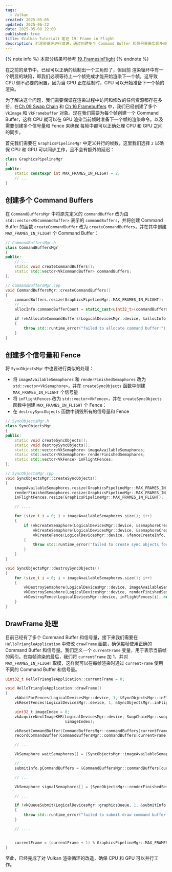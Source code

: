 ```yaml
---
tags:
  - Vulkan
created: 2025-05-05
updated: 2025-06-22
date: 2025-05-08 22:00
published: true
title: 《Vulkan Tutorial》 笔记 19：Frame in Flight
description: 对渲染循环进行改进，通过创建多个 Command Buffer 和信号量来实现多帧渲染，允许 CPU 和 GPU 同时工作，避免 CPU 在 GPU 渲染时处于空闲状态。
---
```


{% note info %}
本部分结果可参考 [19_FramesInFlight](https://github.com/xuejiaW/LearnVulkan/tree/main/_19_FramesInFlight)
{% endnote %}


在之前的章节中，已经可以正确的绘制出一个三角形了，但目前 渲染循环中有一个明显的缺陷，即我们必须等待上一个帧完成才能开始渲染下一个帧，这导致 CPU 侧不必要的闲置，因为当 GPU 正在绘制时，CPU 可以开始准备下一个帧的渲染。

为了解决这个问题，我们需要保证在渲染过程中访问和修改的任何资源都存在多份，在[Ch 09 Swap Chain](/ch_09_swap_chain) 和 [Ch 16 Framebuffers](/ch_16_framebuffers) 中，我们已经创建了多个 `VkImage` 和 `VkFramebuffer` 对象。现在我们需要为每个帧创建一个 Command Buffer，这样 CPU 就可以在 GPU 渲染当前帧时准备下一个帧的渲染命令。以及需要创建多个信号量和 Fence 来确保 每帧中都可以正确处理 CPU 和 GPU 之间的同步。

首先我们需要在 `GraphicsPipelineMgr` 中定义并行的帧数，这里我们选择 `2` 以确保 CPU 和 GPU 可以同步工作，且不会有额外的延迟：
```cpp
class GraphicsPipelineMgr
{
public:
    static constexpr int MAX_FRAMES_IN_FLIGHT = 2;
    // ...
}
```

## 创建多个 Command Buffers

在 `CommandBuffersMgr` 中将原先定义的 `commandBuffer` 改为由 `std::vector<VkCommandBuffer>` 表示的 `commandBuffers`，并将创建 Command Buffer 的函数 `createCommandBuffer` 改为 `createCommandBuffers`，并在其中创建 `MAX_FRAMES_IN_FLIGHT` 个 Command Buffer：

```cpp
// CommandBuffersMgr.h
class CommandBuffersMgr
{
public:
    // ...
    static void createCommandBuffers();
    static std::vector<VkCommandBuffer> commandBuffers;
};
```

```cpp
// CommandBuffersMgr.cpp
void CommandBuffersMgr::createCommandBuffers()
{
    commandBuffers.resize(GraphicsPipelineMgr::MAX_FRAMES_IN_FLIGHT);
    // ...
    allocInfo.commandBufferCount = static_cast<uint32_t>(commandBuffers.size());

    if (vkAllocateCommandBuffers(LogicalDevicesMgr::device, &allocInfo, commandBuffers.data()) != VK_SUCCESS)
    {
        throw std::runtime_error("failed to allocate command buffer!");
    }
}
```

## 创建多个信号量和 Fence

将 `SyncObjectsMgr` 中也要进行类似的处理：
- 将 `imageAvailableSemaphores` 和 `renderFinishedSemaphores` 改为 `std::vector<VkSemaphore>`，并在 `createSyncObjects` 函数中创建 `MAX_FRAMES_IN_FLIGHT` 个信号量
- 将 `inFlightFences` 改为 `std::vector<VkFence>`，并在 `createSyncObjects` 函数中创建 `MAX_FRAMES_IN_FLIGHT` 个 Fence：
- 在 `destroySyncObjects` 函数中销毁所有的信号量和 Fence

```cpp
// SyncObjectsMgr.h
class SyncObjectsMgr
{
public:
    static void createSyncObjects();
    static void destroySyncObjects(); 
    static std::vector<VkSemaphore> imageAvailableSemaphores;
    static std::vector<VkSemaphore> renderFinishedSemaphores;
    static std::vector<VkFence> inFlightFences;
};

// SyncObjectsMgr.cpp
void SyncObjectsMgr::createSyncObjects()
{
    imageAvailableSemaphores.resize(GraphicsPipelineMgr::MAX_FRAMES_IN_FLIGHT);
    renderFinishedSemaphores.resize(GraphicsPipelineMgr::MAX_FRAMES_IN_FLIGHT);
    inFlightFences.resize(GraphicsPipelineMgr::MAX_FRAMES_IN_FLIGHT);

    // ....

    for (size_t i = 0; i < imageAvailableSemaphores.size(); i++)
    {
        if (vkCreateSemaphore(LogicalDevicesMgr::device, &semaphoreCreateInfo, nullptr, &imageAvailableSemaphores[i]) != VK_SUCCESS ||
            vkCreateSemaphore(LogicalDevicesMgr::device, &semaphoreCreateInfo, nullptr, &renderFinishedSemaphores[i]) != VK_SUCCESS ||
            vkCreateFence(LogicalDevicesMgr::device, &fenceCreateInfo, nullptr, &inFlightFences[i]) != VK_SUCCESS)
        {
            throw std::runtime_error("failed to create sync objects for a frame");
        }
    }
}

void SyncObjectsMgr::destroySyncObjects()
{
    for (size_t i = 0; i < imageAvailableSemaphores.size(); i++)
    {
        vkDestroySemaphore(LogicalDevicesMgr::device, imageAvailableSemaphores[i], nullptr);
        vkDestroySemaphore(LogicalDevicesMgr::device, renderFinishedSemaphores[i], nullptr);
        vkDestroyFence(LogicalDevicesMgr::device, inFlightFences[i], nullptr);
    }
}
```

## DrawFrame 处理

目前已经有了多个 Command Buffer 和信号量，接下来我们需要在 `HelloTriangleApplication` 中修改 `drawFrame` 函数，确保每帧使用正确的 Command Buffer 和信号量。我们定义一个 `currentFrame` 变量，用于表示当前帧的索引。在每帧渲染的最后，我们将 `currentFrame` 加 1，并对 `MAX_FRAMES_IN_FLIGHT` 取模，这样就可以在每帧渲染时通过 `currentFrame` 使用不同的 Command Buffer 和信号量。

```cpp
uint32_t HelloTriangleApplication::currentFrame = 0;

void HelloTriangleApplication::drawFrame()
{
    vkWaitForFences(LogicalDevicesMgr::device, 1, &SyncObjectsMgr::inFlightFences[currentFrame], VK_TRUE, UINT64_MAX);
    vkResetFences(LogicalDevicesMgr::device, 1, &SyncObjectsMgr::inFlightFences[currentFrame]);

    uint32_t imageIndex = 0;
    vkAcquireNextImageKHR(LogicalDevicesMgr::device, SwapChainMgr::swapChain, UINT64_MAX, SyncObjectsMgr::imageAvailableSemaphores[currentFrame], VK_NULL_HANDLE,
                          &imageIndex);

    vkResetCommandBuffer(CommandBuffersMgr::commandBuffers[currentFrame], /*VkCommandBufferResetFlagBits*/ 0);
    recordCommandBuffer(CommandBuffersMgr::commandBuffers[currentFrame], imageIndex);

    // ...

    VkSemaphore waitSemaphores[] = {SyncObjectsMgr::imageAvailableSemaphores[currentFrame]};

    // ..
    submitInfo.pCommandBuffers = &CommandBuffersMgr::commandBuffers[currentFrame];

    // ...

    VkSemaphore signalSemaphores[] = {SyncObjectsMgr::renderFinishedSemaphores[currentFrame]};

    // ...

    if (vkQueueSubmit(LogicalDevicesMgr::graphicsQueue, 1, &submitInfo, SyncObjectsMgr::inFlightFences[currentFrame]) != VK_SUCCESS)
    {
        throw std::runtime_error("failed to submit draw command buffer!");
    }

    // ....


    currentFrame = (currentFrame + 1) % GraphicsPipelineMgr::MAX_FRAMES_IN_FLIGHT;
}
```

至此，已经完成了对 Vulkan 渲染循环的改造，确保 CPU 和 GPU 可以并行工作。
